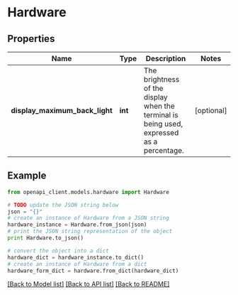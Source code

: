 # Hardware


## Properties
Name | Type | Description | Notes
------------ | ------------- | ------------- | -------------
**display_maximum_back_light** | **int** | The brightness of the display when the terminal is being used, expressed as a percentage. | [optional] 

## Example

```python
from openapi_client.models.hardware import Hardware

# TODO update the JSON string below
json = "{}"
# create an instance of Hardware from a JSON string
hardware_instance = Hardware.from_json(json)
# print the JSON string representation of the object
print Hardware.to_json()

# convert the object into a dict
hardware_dict = hardware_instance.to_dict()
# create an instance of Hardware from a dict
hardware_form_dict = hardware.from_dict(hardware_dict)
```
[[Back to Model list]](../README.md#documentation-for-models) [[Back to API list]](../README.md#documentation-for-api-endpoints) [[Back to README]](../README.md)


